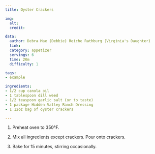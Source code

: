 ```yaml
---
title: Oyster Crackers

img:
  alt: 
  credit: 

data:
  author: Debra Mae (Debbie) Reiche Rathburg (Virginia's Daughter)
  link: 
  category: appetizer
  servings: 6
  time: 20m
  difficulty: 1 

tags:
- example

ingredients:
- 1/2 cup canola oil
- 1 tablespoon dill weed
- 1/2 teaspoon garlic salt (or to taste)
- 1 package Hidden Valley Ranch Dressing
- 1 12oz bag of oyster crackers

---
```


1. Preheat oven to 350°F.

2. Mix all ingredients except crackers. Pour onto crackers.

3. Bake for 15 minutes, stirring occasionally.